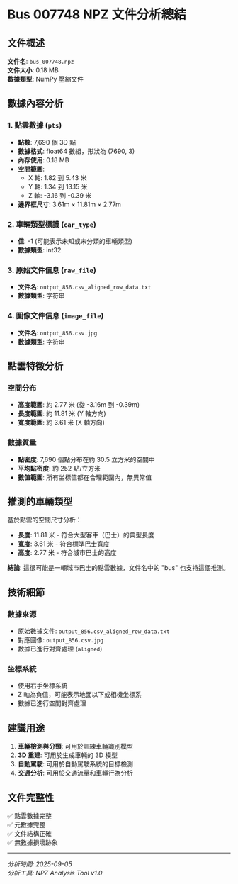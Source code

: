 # Bus 007748 NPZ 文件分析總結

## 文件概述

**文件名**: `bus_007748.npz`  
**文件大小**: 0.18 MB  
**數據類型**: NumPy 壓縮文件

## 數據內容分析

### 1. 點雲數據 (`pts`)
- **點數**: 7,690 個 3D 點
- **數據格式**: float64 數組，形狀為 (7690, 3)
- **內存使用**: 0.18 MB
- **空間範圍**:
  - X 軸: 1.82 到 5.43 米
  - Y 軸: 1.34 到 13.15 米  
  - Z 軸: -3.16 到 -0.39 米
- **邊界框尺寸**: 3.61m × 11.81m × 2.77m

### 2. 車輛類型標識 (`car_type`)
- **值**: -1 (可能表示未知或未分類的車輛類型)
- **數據類型**: int32

### 3. 原始文件信息 (`raw_file`)
- **文件名**: `output_856.csv_aligned_row_data.txt`
- **數據類型**: 字符串

### 4. 圖像文件信息 (`image_file`)
- **文件名**: `output_856.csv.jpg`
- **數據類型**: 字符串

## 點雲特徵分析

### 空間分布
- **高度範圍**: 約 2.77 米 (從 -3.16m 到 -0.39m)
- **長度範圍**: 約 11.81 米 (Y 軸方向)
- **寬度範圍**: 約 3.61 米 (X 軸方向)

### 數據質量
- **點密度**: 7,690 個點分布在約 30.5 立方米的空間中
- **平均點密度**: 約 252 點/立方米
- **數值範圍**: 所有坐標值都在合理範圍內，無異常值

## 推測的車輛類型

基於點雲的空間尺寸分析：
- **長度**: 11.81 米 - 符合大型客車（巴士）的典型長度
- **寬度**: 3.61 米 - 符合標準巴士寬度
- **高度**: 2.77 米 - 符合城市巴士的高度

**結論**: 這很可能是一輛城市巴士的點雲數據，文件名中的 "bus" 也支持這個推測。

## 技術細節

### 數據來源
- 原始數據文件: `output_856.csv_aligned_row_data.txt`
- 對應圖像: `output_856.csv.jpg`
- 數據已進行對齊處理 (`aligned`)

### 坐標系統
- 使用右手坐標系統
- Z 軸為負值，可能表示地面以下或相機坐標系
- 數據已進行空間對齊處理

## 建議用途

1. **車輛檢測與分類**: 可用於訓練車輛識別模型
2. **3D 重建**: 可用於生成車輛的 3D 模型
3. **自動駕駛**: 可用於自動駕駛系統的目標檢測
4. **交通分析**: 可用於交通流量和車輛行為分析

## 文件完整性

✅ 點雲數據完整  
✅ 元數據完整  
✅ 文件結構正確  
✅ 無數據損壞跡象

---

*分析時間: 2025-09-05*  
*分析工具: NPZ Analysis Tool v1.0*


